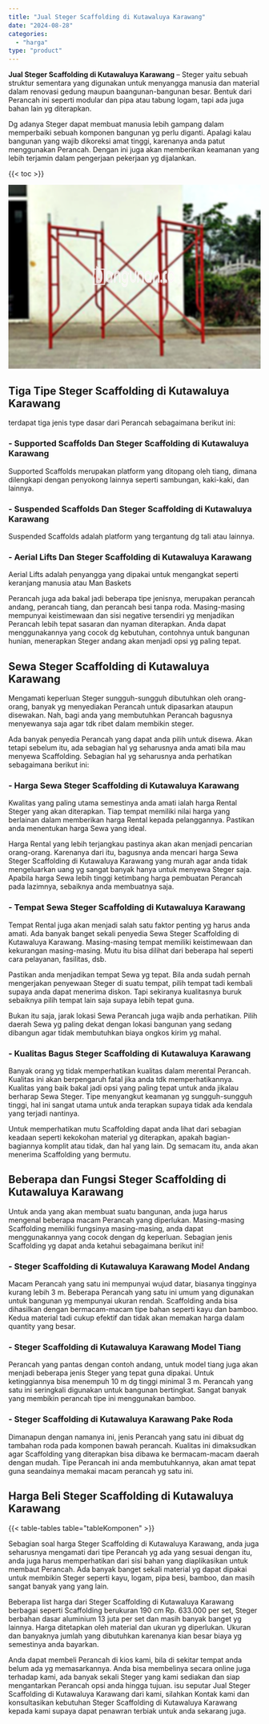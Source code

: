 ```yaml
---
title: "Jual Steger Scaffolding di Kutawaluya Karawang"
date: "2024-08-28"
categories: 
  - "harga"
type: "product"
---
```


**Jual Steger Scaffolding di Kutawaluya Karawang** – Steger yaitu sebuah struktur sementara yang digunakan untuk menyangga manusia dan material dalam renovasi gedung maupun baangunan-bangunan besar. Bentuk dari Perancah ini seperti modular dan pipa atau tabung logam, tapi ada juga bahan lain yg diterapkan.

Dg adanya Steger dapat membuat manusia lebih gampang dalam memperbaiki sebuah komponen bangunan yg perlu diganti. Apalagi kalau bangunan yang wajib dikoreksi amat tinggi, karenanya anda patut menggunakan Perancah. Dengan ini juga akan memberikan keamanan yang lebih terjamin dalam pengerjaan pekerjaan yg dijalankan.

{{< toc >}}

![Jual Steger Scaffolding di Kutawaluya Karawang](/images/sewa-scaffolding-steger-27.png)

## Tiga Tipe Steger Scaffolding di Kutawaluya Karawang

terdapat tiga jenis type dasar dari Perancah sebagaimana berikut ini:

### \- Supported Scaffolds Dan Steger Scaffolding di Kutawaluya Karawang

Supported Scaffolds merupakan platform yang ditopang oleh tiang, dimana dilengkapi dengan penyokong lainnya seperti sambungan, kaki-kaki, dan lainnya.

### \- Suspended Scaffolds Dan Steger Scaffolding di Kutawaluya Karawang

Suspended Scaffolds adalah platform yang tergantung dg tali atau lainnya.

### \- Aerial Lifts Dan Steger Scaffolding di Kutawaluya Karawang

Aerial Lifts adalah penyangga yang dipakai untuk mengangkat seperti keranjang manusia atau Man Baskets

Perancah juga ada bakal jadi beberapa tipe jenisnya, merupakan perancah andang, perancah tiang, dan perancah besi tanpa roda. Masing-masing mempunyai keistimewaan dan sisi negative tersendiri yg menjadikan Perancah lebih tepat sasaran dan nyaman diterapkan. Anda dapat menggunakannya yang cocok dg kebutuhan, contohnya untuk bangunan hunian, menerapkan Steger andang akan menjadi opsi yg paling tepat.

## Sewa Steger Scaffolding di Kutawaluya Karawang

Mengamati keperluan Steger sungguh-sungguh dibutuhkan oleh orang-orang, banyak yg menyediakan Perancah untuk dipasarkan ataupun disewakan. Nah, bagi anda yang membutuhkan Perancah bagusnya menyewanya saja agar tdk ribet dalam membikin steger.

Ada banyak penyedia Perancah yang dapat anda pilih untuk disewa. Akan tetapi sebelum itu, ada sebagian hal yg seharusnya anda amati bila mau menyewa Scaffolding. Sebagian hal yg seharusnya anda perhatikan sebagaimana berikut ini:

### \- Harga Sewa Steger Scaffolding di Kutawaluya Karawang

Kwalitas yang paling utama semestinya anda amati ialah harga Rental Steger yang akan diterapkan. Tiap tempat memiliki nilai harga yang berlainan dalam memberikan harga Rental kepada pelanggannya. Pastikan anda menentukan harga Sewa yang ideal.

Harga Rental yang lebih terjangkau pastinya akan akan menjadi pencarian orang-orang. Karenanya dari itu, bagusnya anda mencari harga Sewa Steger Scaffolding di Kutawaluya Karawang yang murah agar anda tidak mengeluarkan uang yg sangat banyak hanya untuk menyewa Steger saja. Apabila harga Sewa lebih tinggi ketimbang harga pembuatan Perancah pada lazimnya, sebaiknya anda membuatnya saja.

### \- Tempat Sewa Steger Scaffolding di Kutawaluya Karawang

Tempat Rental juga akan menjadi salah satu faktor penting yg harus anda amati. Ada banyak banget sekali penyedia Sewa Steger Scaffolding di Kutawaluya Karawang. Masing-masing tempat memiliki keistimewaan dan kekurangan masing-masing. Mutu itu bisa dilihat dari beberapa hal seperti cara pelayanan, fasilitas, dsb.

Pastikan anda menjadikan tempat Sewa yg tepat. Bila anda sudah pernah mengerjakan penyewaan Steger di suatu tempat, pilih tempat tadi kembali supaya anda dapat menerima diskon. Tapi sekiranya kualitasnya buruk sebaiknya pilih tempat lain saja supaya lebih tepat guna.

Bukan itu saja, jarak lokasi Sewa Perancah juga wajib anda perhatikan. Pilih daerah Sewa yg paling dekat dengan lokasi bangunan yang sedang dibangun agar tidak membutuhkan biaya ongkos kirim yg mahal.

### \- Kualitas Bagus Steger Scaffolding di Kutawaluya Karawang

Banyak orang yg tidak memperhatikan kualitas dalam merental Perancah. Kualitas ini akan berpengaruh fatal jika anda tdk memperhatikannya. Kualitas yang baik bakal jadi opsi yang paling tepat untuk anda jikalau berharap Sewa Steger. Tipe menyangkut keamanan yg sungguh-sungguh tinggi, hal ini sangat utama untuk anda terapkan supaya tidak ada kendala yang terjadi nantinya.

Untuk memperhatikan mutu Scaffolding dapat anda lihat dari sebagian keadaan seperti kekokohan material yg diterapkan, apakah bagian-bagiannya komplit atau tidak, dan hal yang lain. Dg semacam itu, anda akan menerima Scaffolding yang bermutu.

## Beberapa dan Fungsi Steger Scaffolding di Kutawaluya Karawang

Untuk anda yang akan membuat suatu bangunan, anda juga harus mengenal beberapa macam Perancah yang diperlukan. Masing-masing Scaffolding memiliki fungsinya masing-masing, anda dapat menggunakannya yang cocok dengan dg keperluan. Sebagian jenis Scaffolding yg dapat anda ketahui sebagaimana berikut ini!

### \- Steger Scaffolding di Kutawaluya Karawang Model Andang

Macam Perancah yang satu ini mempunyai wujud datar, biasanya tingginya kurang lebih 3 m. Beberapa Perancah yang satu ini umum yang digunakan untuk bangunan yg mempunyai ukuran rendah. Scaffolding anda bisa dihasilkan dengan bermacam-macam tipe bahan seperti kayu dan bamboo. Kedua material tadi cukup efektif dan tidak akan memakan harga dalam quantity yang besar.

### \- Steger Scaffolding di Kutawaluya Karawang Model Tiang

Perancah yang pantas dengan contoh andang, untuk model tiang juga akan menjadi beberapa jenis Steger yang tepat guna dipakai. Untuk ketinggiannya bisa menempuh 10 m dg tinggi minimal 3 m. Perancah yang satu ini seringkali digunakan untuk bangunan bertingkat. Sangat banyak yang membikin perancah tipe ini menggunakan bamboo.

### \- Steger Scaffolding di Kutawaluya Karawang Pake Roda

Dimanapun dengan namanya ini, jenis Perancah yang satu ini dibuat dg tambahan roda pada komponen bawah perancah. Kualitas ini dimaksudkan agar Scaffolding yang diterapkan bisa dibawa ke bermacam-macam daerah dengan mudah. Tipe Perancah ini anda membutuhkannya, akan amat tepat guna seandainya memakai macam perancah yg satu ini.

## Harga Beli Steger Scaffolding di Kutawaluya Karawang

{{< table-tables table="tableKomponen" >}}

Sebagian soal harga Steger Scaffolding di Kutawaluya Karawang, anda juga seharusnya mengamati dari tipe Perancah yg ada yang sesuai dengan itu, anda juga harus memperhatikan dari sisi bahan yang diaplikasikan untuk membaut Perancah. Ada banyak banget sekali material yg dapat dipakai untuk membikin Steger seperti kayu, logam, pipa besi, bamboo, dan masih sangat banyak yang yang lain.

Beberapa list harga dari Steger Scaffolding di Kutawaluya Karawang berbagai seperti Scaffolding berukuran 190 cm Rp. 633.000 per set, Steger berbahan dasar aluminium 13 juta per set dan masih banyak banget yg lainnya. Harga ditetapkan oleh material dan ukuran yg diperlukan. Ukuran dan banyaknya jumlah yang dibutuhkan karenanya kian besar biaya yg semestinya anda bayarkan.

Anda dapat membeli Perancah di kios kami, bila di sekitar tempat anda belum ada yg memasarkannya. Anda bisa membelinya secara online juga terhadap kami, ada banyak sekali Steger yang kami sediakan dan siap mengantarkan Perancah opsi anda hingga tujuan. isu seputar Jual Steger Scaffolding di Kutawaluya Karawang dari kami, silahkan Kontak kami dan konsultasikan kebutuhan Steger Scaffolding di Kutawaluya Karawang kepada kami supaya dapat penawran terbiak untuk anda sekarang juga.
